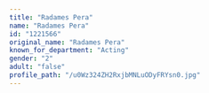```yaml
---
title: "Radames Pera"
name: "Radames Pera"
id: "1221566"
original_name: "Radames Pera"
known_for_department: "Acting"
gender: "2"
adult: "false"
profile_path: "/u0Wz324ZH2RxjbMNLuODyFRYsn0.jpg"
---
```


